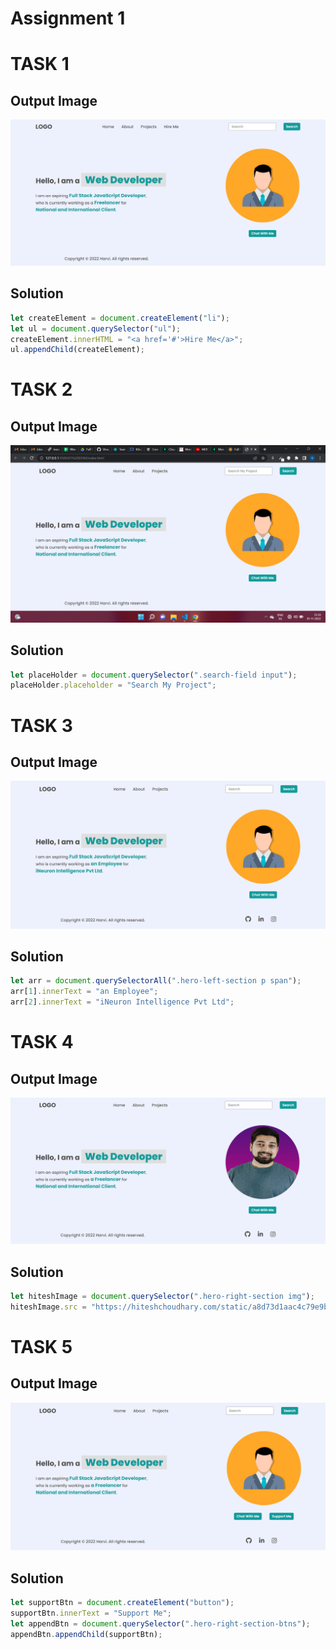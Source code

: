 # Assignment 1

# TASK 1

## Output Image

![output 1](./task1Output.png)

## Solution

```JavaScript
let createElement = document.createElement("li");
let ul = document.querySelector("ul");
createElement.innerHTML = "<a href='#'>Hire Me</a>";
ul.appendChild(createElement);
```

# TASK 2

## Output Image

![output 2](./task2Output.png)

## Solution

```JavaScript
let placeHolder = document.querySelector(".search-field input");
placeHolder.placeholder = "Search My Project";
```

# TASK 3

## Output Image

![output 3](./task3Output.png)

## Solution

```JavaScript
let arr = document.querySelectorAll(".hero-left-section p span");
arr[1].innerText = "an Employee";
arr[2].innerText = "iNeuron Intelligence Pvt Ltd";
```

# TASK 4

## Output Image

![output 4](./task4Output.png)

## Solution

```JavaScript
let hiteshImage = document.querySelector(".hero-right-section img");
hiteshImage.src = "https://hiteshchoudhary.com/static/a8d73d1aac4c79e9bb689640e6090367/2eaab/person-image.jpg";
```

# TASK 5

## Output Image

![output 5](./task5Output.png)

## Solution

```JavaScript
let supportBtn = document.createElement("button");
supportBtn.innerText = "Support Me";
let appendBtn = document.querySelector(".hero-right-section-btns");
appendBtn.appendChild(supportBtn);
```